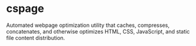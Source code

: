 # cspage
Automated webpage optimization utility that caches, compresses, concatenates, and otherwise optimizes HTML, CSS, JavaScript, and static file content distribution.
